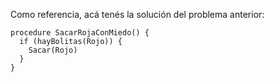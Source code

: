 Como referencia, acá tenés la solución del problema anterior:

```gobstones
procedure SacarRojaConMiedo() {
  if (hayBolitas(Rojo)) {
    Sacar(Rojo)
  } 
}
```
